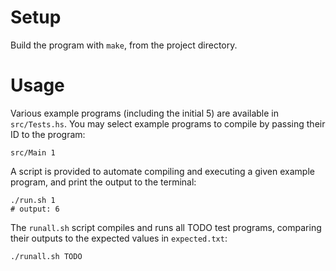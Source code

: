 # Setup

Build the program with `make`, from the project directory.

# Usage

Various example programs (including the initial 5) are available in `src/Tests.hs`. You may select example programs to compile by passing their ID to the program:

    src/Main 1

A script is provided to automate compiling and executing a given example program, and print the output to the terminal:

    ./run.sh 1
    # output: 6

The `runall.sh` script compiles and runs all TODO test programs, comparing their outputs to the expected values in `expected.txt`:

    ./runall.sh TODO
